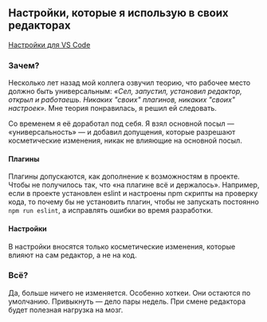 ## Настройки, которые я использую в своих редакторах

[Настройки для VS Code](vscode.md)

### Зачем?
Несколько лет назад мой коллега озвучил теорию, что рабочее место должно быть универсальным: _«Сел, запустил, установил редактор, открыл и работаешь. Никаких "своих" плагинов, никаких "своих" настроек»._ Мне теория понравилась, я решил ей следовать.

Со временем я её доработал под себя. Я взял основной посыл — «универсальность» — и добавил допущения, которые разрешают косметические изменения, никак не влияющие на основной посыл.

#### Плагины
Плагины допускаются, как дополнение к возможностям в проекте. Чтобы не получилось так, что «на плагине всё и держалось». Например, если в проекте установлен eslint и настроены npm скрипты на проверку кода, то почему бы не установить плагин, чтобы не запускать постоянно `npm run eslint`, а исправлять ошибки во время разработки.

#### Настройки
В настройки вносятся только косметические изменения, которые влияют на сам редактор, а не на код.

### Всё?
Да, больше ничего не изменяется. Особенно хоткеи. Они остаются по умолчанию. Привыкнуть — дело пары недель. При смене редактора будет полезная нагрузка на мозг.
